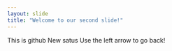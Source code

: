 ```yaml
---
layout: slide
title: "Welcome to our second slide!"
---
```

This is github New satus
Use the left arrow to go back!